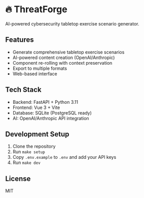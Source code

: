 # 🔥 ThreatForge

AI-powered cybersecurity tabletop exercise scenario generator.

## Features
- Generate comprehensive tabletop exercise scenarios
- AI-powered content creation (OpenAI/Anthropic)
- Component re-rolling with context preservation
- Export to multiple formats
- Web-based interface

## Tech Stack
- Backend: FastAPI + Python 3.11
- Frontend: Vue 3 + Vite
- Database: SQLite (PostgreSQL ready)
- AI: OpenAI/Anthropic API integration

## Development Setup
1. Clone the repository
2. Run `make setup`
3. Copy `.env.example` to `.env` and add your API keys
4. Run `make dev`

## License
MIT
